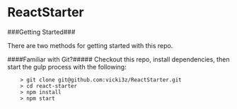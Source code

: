 # ReactStarter

###Getting Started###

There are two methods for getting started with this repo.

####Familiar with Git?#####
Checkout this repo, install dependencies, then start the gulp process with the following:

```
	> git clone git@github.com:vicki3z/ReactStarter.git
	> cd react-starter
	> npm install
	> npm start
```
